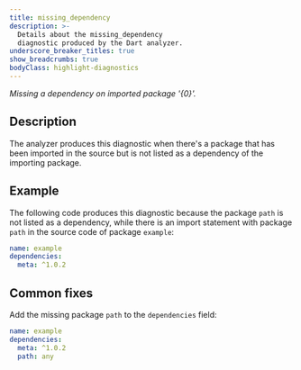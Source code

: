 ```yaml
---
title: missing_dependency
description: >-
  Details about the missing_dependency
  diagnostic produced by the Dart analyzer.
underscore_breaker_titles: true
show_breadcrumbs: true
bodyClass: highlight-diagnostics
---
```


_Missing a dependency on imported package '{0}'._

## Description

The analyzer produces this diagnostic when there's a package that has been
imported in the source but is not listed as a dependency of the
importing package.

## Example

The following code produces this diagnostic because the package `path` is
not listed as a dependency, while there is an import statement
with package `path` in the source code of package `example`:

```yaml
name: example
dependencies:
  meta: ^1.0.2
```

## Common fixes

Add the missing package `path` to the `dependencies` field:

```yaml
name: example
dependencies:
  meta: ^1.0.2
  path: any
```
